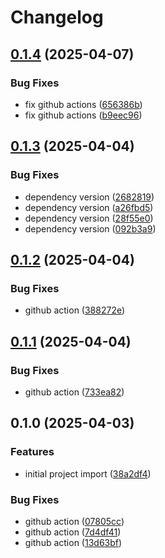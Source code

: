 # Changelog

## [0.1.4](https://github.com/Sunnyday-Software/docker-project-manager/compare/v0.1.3...v0.1.4) (2025-04-07)


### Bug Fixes

* fix github actions ([656386b](https://github.com/Sunnyday-Software/docker-project-manager/commit/656386bd84a71d3867a67d8f0dc267ccec946c11))
* fix github actions ([b9eec96](https://github.com/Sunnyday-Software/docker-project-manager/commit/b9eec96aa7c5459fcf315aa4330bf67e00f2ab7c))

## [0.1.3](https://github.com/Sunnyday-Software/docker-project-manager/compare/v0.1.2...v0.1.3) (2025-04-04)


### Bug Fixes

* dependency version ([2682819](https://github.com/Sunnyday-Software/docker-project-manager/commit/2682819e8f646261f023e1fdce56974d3c0816ad))
* dependency version ([a26fbd5](https://github.com/Sunnyday-Software/docker-project-manager/commit/a26fbd52b7a043b801028e9a88848aa6eef3a9ba))
* dependency version ([28f55e0](https://github.com/Sunnyday-Software/docker-project-manager/commit/28f55e0fdbf8f16cb243ad997908b22d4a3678e2))
* dependency version ([092b3a9](https://github.com/Sunnyday-Software/docker-project-manager/commit/092b3a99b20cfd09501cd7ef499f1bc072a5af6c))

## [0.1.2](https://github.com/Sunnyday-Software/docker-project-manager/compare/v0.1.1...v0.1.2) (2025-04-04)


### Bug Fixes

* github action ([388272e](https://github.com/Sunnyday-Software/docker-project-manager/commit/388272ed2bafbe9c7ac398af92b12ebaffca91d2))

## [0.1.1](https://github.com/Sunnyday-Software/docker-project-manager/compare/v0.1.0...v0.1.1) (2025-04-04)


### Bug Fixes

* github action ([733ea82](https://github.com/Sunnyday-Software/docker-project-manager/commit/733ea82cc1c737a4b630f988f69f8033d750659b))

## 0.1.0 (2025-04-03)


### Features

* initial project import ([38a2df4](https://github.com/Sunnyday-Software/docker-project-manager/commit/38a2df49b79d5b67411ec44b6fac31a4d377b080))


### Bug Fixes

* github action ([07805cc](https://github.com/Sunnyday-Software/docker-project-manager/commit/07805ccfbf723c47fdf8154186714b8e70886fb1))
* github action ([7d4df41](https://github.com/Sunnyday-Software/docker-project-manager/commit/7d4df41174b9620de243dc2ed564c35bc455b56e))
* github action ([13d63bf](https://github.com/Sunnyday-Software/docker-project-manager/commit/13d63bf4fd8efe03d8981c7d1b4d3686edfb5631))
